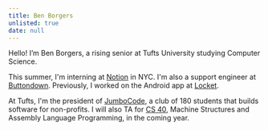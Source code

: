 ```yaml
---
title: Ben Borgers
unlisted: true
date: null
---
```


Hello! I’m <span class="font-handwriting font-medium">Ben Borgers</span>, a rising senior at Tufts University studying Computer Science.

This summer, I'm interning at [Notion](https://notion.so/product) in NYC. I'm also a support engineer at [Buttondown](https://buttondown.email). Previously, I worked on the Android app at [Locket](https://locket.camera).

At Tufts, I'm the president of [JumboCode](https://jumbocode.org), a club of 180 students that builds software for non-profits. I will also TA for [CS 40](https://www.cs.tufts.edu/cs/40), Machine Structures and Assembly Language Programming, in the coming year.
